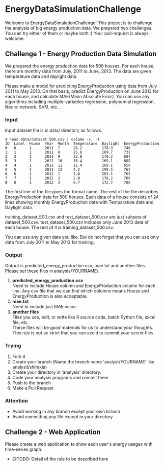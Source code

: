 # EnergyDataSimulationChallenge

Welcome to EnergyDataSimulationChallenge!
This project is to challenge the analysis of big energy production data.
We prepared two challenges.
You can try either of them or maybe both :)
Your pull-request is always welcome.

## Challenge 1 - Energy Production Data Simulation

We prepared the energy production data for 500 houses.
For each house, there are monthly data from July, 2011 to June, 2013.
The data are given temperature data and daylight data.

Please make a model for predicting EnergyProduction using data from July 2011 to May 2013.
On that basis, predict EnergyProduction on June 2013 for each house, and calculate MAE(Mean Absolute Error).
You can use any algorithms including multiple-variables regression, polynomial regression, Neural network, SVM, etc...

### Input

Input dataset file is in data/ directory as follows.
```
$ head data/dataset_500.csv | column -s, -t
ID  Label  House  Year  Month  Temperature  Daylight  EnergyProduction
0   0      1      2011  7      26.2         178.9     740
1   1      1      2011  8      25.8         169.7     731
2   2      1      2011  9      22.8         170.2     694
3   3      1      2011  10     16.4         169.1     688
4   4      1      2011  11     11.4         169.1     650
5   5      1      2011  12     4.2          199.5     763
6   6      1      2012  1      1.8          203.1     765
7   7      1      2012  2      2.8          178.2     706
8   8      1      2012  3      6.7          172.7     788
```

The first line of the file gives the format name.
The rest of the file describes EnergyProduction data for 500 houses.
Each data of a house consists of 24 lines showing monthly EnergyProduction data with Temparature data and Daylight data.

training_dataset_500.csv and test_dataset_500.csv are just subsets of dataset_500.csv.
test_dataset_500.csv includes only June 2013 data of each house. The rest of it is training_dataset_500.csv.

You can use any given data you like. But do not forget that you can use only data from July 2011 to May 2013 for training.

### Output

Output is predicted_energy_production.csv, mae.txt and another files.
Please set these files in analysis/YOURNAME/.

1. **predicted_energy_production.csv**  
Need to include House column and EnergyProduction column for each line.
Any csv file that we can find which columns means House and EnergyProduction is also acceptable.
2. **mae.txt**  
Need to include just MAE value.
3. **another files**  
Files you use, edit, or write like R source code, batch Python file, excel file, etc.  
These files will be good materials for us to understand your thoughts.
This rule is not so strict that you can avoid to commit your secret files.

### Trying

1. Fork it
2. Create your branch
(Name the branch name 'analyst/YOURNAME' like analysit/shirakia)
3. Create your directory in 'analysis' directory.
4. Code your analysis programs and commit them
5. Push to the branch
6. Make a Pull Request

### Attention
- Avoid working in any branch except your own branch
- Avoid committing any file except in your directory

## Challenge 2 - Web Application

Please create a web application to show each user's energy usages with time-series graph.

- @TODO: Detail of the rule to be described here
